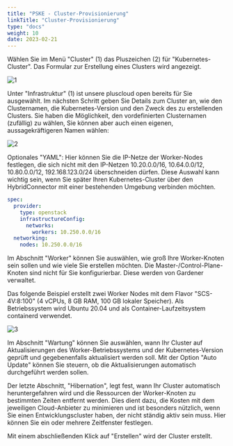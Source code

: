 ```yaml
---
title: "PSKE - Cluster-Provisionierung"
linkTitle: "Cluster-Provisionierung"
type: "docs"
weight: 10
date: 2023-02-21
---
```

Wählen Sie im Menü "Cluster" (1) das Pluszeichen (2) für "Kubernetes-Cluster". Das Formular zur Erstellung eines Clusters wird angezeigt.

![1](/images/content/02-pske/10-clusterinteraction/cluster-provisioning/1.png)

Unter "Infrastruktur" (1) ist unsere pluscloud open bereits für Sie ausgewählt. Im nächsten Schritt geben Sie Details zum Cluster an, wie den Clusternamen, die Kubernetes-Version und den Zweck des zu erstellenden Clusters. Sie haben die Möglichkeit, den vordefinierten Clusternamen (zufällig) zu wählen, Sie können aber auch einen eigenen, aussagekräftigeren Namen wählen:

![2](/images/content/02-pske/10-clusterinteraction/cluster-provisioning/2.png)

Optionales "YAML": Hier können Sie die IP-Netze der Worker-Nodes festlegen, die sich nicht mit den IP-Netzen 10.20.0.0/16, 10.64.0.0/12, 10.80.0.0/12, 192.168.123.0/24 überschneiden dürfen. Diese Auswahl kann wichtig sein, wenn Sie später Ihren Kubernetes-Cluster über den HybridConnector mit einer bestehenden Umgebung verbinden möchten.

```yaml
spec:
  provider:
    type: openstack
    infrastructureConfig:
      networks:
        workers: 10.250.0.0/16
  networking:
    nodes: 10.250.0.0/16
```

Im Abschnitt "Worker" können Sie auswählen, wie groß Ihre Worker-Knoten sein sollen und wie viele Sie erstellen möchten. Die Master-/Control-Plane-Knoten sind nicht für Sie konfigurierbar. Diese werden von Gardener verwaltet.

Das folgende Beispiel erstellt zwei Worker Nodes mit dem Flavor "SCS-4V:8:100" (4 vCPUs, 8 GB RAM, 100 GB lokaler Speicher). Als Betriebssystem wird Ubuntu 20.04 und als Container-Laufzeitsystem containerd verwendet.

![3](/images/content/02-pske/10-clusterinteraction/cluster-provisioning/3.png)

Im Abschnitt "Wartung" können Sie auswählen, wann Ihr Cluster auf Aktualisierungen des Worker-Betriebssystems und der Kubernetes-Version geprüft und gegebenenfalls aktualisiert werden soll. Mit der Option "Auto Update" können Sie steuern, ob die Aktualisierungen automatisch durchgeführt werden sollen.

Der letzte Abschnitt, "Hibernation", legt fest, wann Ihr Cluster automatisch heruntergefahren wird und die Ressourcen der Worker-Knoten zu bestimmten Zeiten entfernt werden. Dies dient dazu, die Kosten mit dem jeweiligen Cloud-Anbieter zu minimieren und ist besonders nützlich, wenn Sie einen Entwicklungscluster haben, der nicht ständig aktiv sein muss. Hier können Sie ein oder mehrere Zeitfenster festlegen.

Mit einem abschließenden Klick auf "Erstellen" wird der Cluster erstellt.